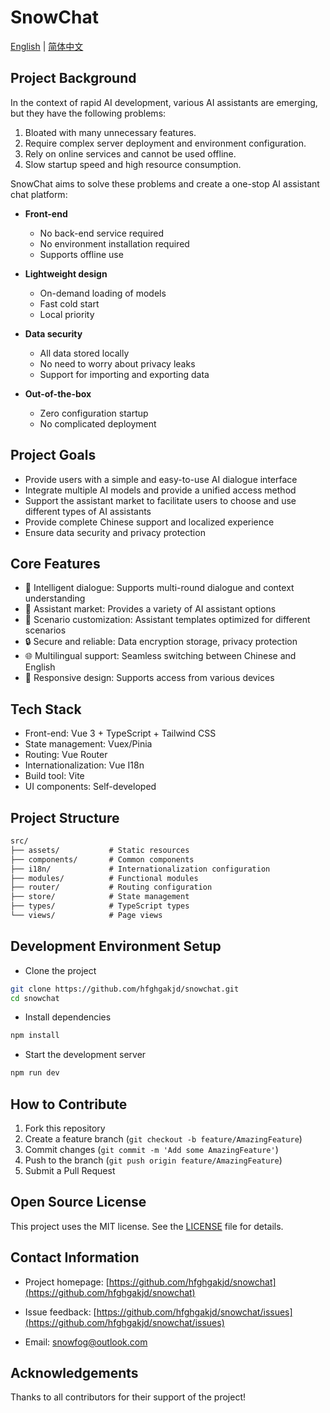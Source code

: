 # SnowChat

[English](./README.en.md) | [简体中文](./README.md)

## Project Background

In the context of rapid AI development, various AI assistants are emerging, but they have the following problems:

1. Bloated with many unnecessary features.
2. Require complex server deployment and environment configuration.
3. Rely on online services and cannot be used offline.
4. Slow startup speed and high resource consumption.

SnowChat aims to solve these problems and create a one-stop AI assistant chat platform:

- **Front-end**
  - No back-end service required
  - No environment installation required
  - Supports offline use

- **Lightweight design**
  - On-demand loading of models
  - Fast cold start
  - Local priority

- **Data security**
  - All data stored locally
  - No need to worry about privacy leaks
  - Support for importing and exporting data

- **Out-of-the-box**
  - Zero configuration startup
  - No complicated deployment

## Project Goals

- Provide users with a simple and easy-to-use AI dialogue interface
- Integrate multiple AI models and provide a unified access method
- Support the assistant market to facilitate users to choose and use different types of AI assistants
- Provide complete Chinese support and localized experience
- Ensure data security and privacy protection

## Core Features

- 🤖 Intelligent dialogue: Supports multi-round dialogue and context understanding
- 🏪 Assistant market: Provides a variety of AI assistant options
- 🎯 Scenario customization: Assistant templates optimized for different scenarios
- 🔒 Secure and reliable: Data encryption storage, privacy protection
- 🌐 Multilingual support: Seamless switching between Chinese and English
- 📱 Responsive design: Supports access from various devices

## Tech Stack

- Front-end: Vue 3 + TypeScript + Tailwind CSS
- State management: Vuex/Pinia
- Routing: Vue Router
- Internationalization: Vue I18n
- Build tool: Vite
- UI components: Self-developed

## Project Structure

```txt
src/
├── assets/           # Static resources
├── components/       # Common components
├── i18n/             # Internationalization configuration
├── modules/          # Functional modules
├── router/           # Routing configuration
├── store/            # State management
├── types/            # TypeScript types
└── views/            # Page views
```

## Development Environment Setup

- Clone the project

```bash
git clone https://github.com/hfghgakjd/snowchat.git
cd snowchat
```

- Install dependencies

```bash
npm install
```

- Start the development server

```bash
npm run dev
```

## How to Contribute

1. Fork this repository
2. Create a feature branch (`git checkout -b feature/AmazingFeature`)
3. Commit changes (`git commit -m 'Add some AmazingFeature'`)
4. Push to the branch (`git push origin feature/AmazingFeature`)
5. Submit a Pull Request

## Open Source License

This project uses the MIT license. See the [LICENSE](LICENSE) file for details.

## Contact Information

- Project homepage: [https://github.com/hfghgakjd/snowchat](https://github.com/hfghgakjd/snowchat)

- Issue feedback: [https://github.com/hfghgakjd/snowchat/issues](https://github.com/hfghgakjd/snowchat/issues)

- Email: [snowfog@outlook.com](mailto:snowfog@outlook.com)

## Acknowledgements

Thanks to all contributors for their support of the project!
